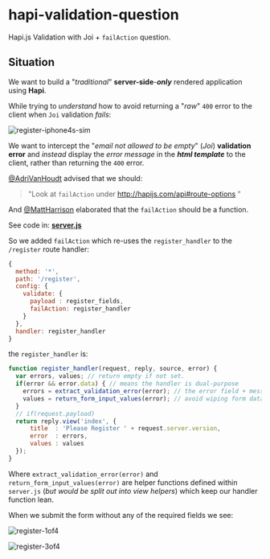 # hapi-validation-question

Hapi.js Validation with Joi + `failAction` question.

## Situation

We want to build a "*traditional*" **server-side**-***only***
rendered application using **Hapi**.

While trying to *understand* how to avoid returning a "*raw*" `400`
error to the client when `Joi` validation *fails*:

![register-iphone4s-sim](https://cloud.githubusercontent.com/assets/194400/10234331/a863744a-688b-11e5-9eb8-5e41d0f570e2.png)

We want to intercept the "*email not allowed to be empty*" (*Joi*)
**validation error** and *instead* display the *error message*
in the ***html template*** to the client,
rather than returning the `400` error.

[@AdriVanHoudt](https://github.com/hapijs/joi/issues/725#issuecomment-144482794) advised that we should:
> "Look at `failAction` under http://hapijs.com/api#route-options "

And [@MattHarrison](https://github.com/hapijs/joi/issues/725#issuecomment-144867144) elaborated that the `failAction` should be a function.

See code in:
[**server.js**](https://github.com/nelsonic/hapi-validation-question/blob/master/server.js)

So we added `failAction` which re-uses the `register_handler` to the `/register` route handler:

```js
{
  method: '*',
  path: '/register',
  config: {
    validate: {
      payload : register_fields,
      failAction: register_handler
    }
  },
  handler: register_handler
}
```

the `register_handler` is:

```js
function register_handler(request, reply, source, error) {
  var errors, values; // return empty if not set.
  if(error && error.data) { // means the handler is dual-purpose
    errors = extract_validation_error(error); // the error field + message
    values = return_form_input_values(error); // avoid wiping form data
  }
  // if(request.payload)
  return reply.view('index', {
      title  : 'Please Register ' + request.server.version,
      error  : errors,
      values : values
  });
}
```
Where `extract_validation_error(error)` and `return_form_input_values(error)`
are helper functions defined within `server.js` (*but would be split out into view helpers*) which keep our handler function lean.

When we submit the form without any of the required fields we see:

![register-1of4](https://cloud.githubusercontent.com/assets/194400/10266518/ce0c2ba6-6a61-11e5-89bc-4abf33b30f21.png)

![register-3of4](https://cloud.githubusercontent.com/assets/194400/10266523/680d1922-6a62-11e5-9533-3560a646dfd0.png)
